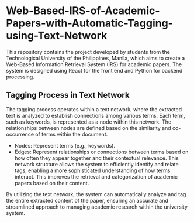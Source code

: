 # Web-Based-IRS-of-Academic-Papers-with-Automatic-Tagging-using-Text-Network
This repository contains the project developed by students from the Technological University of the Philippines, Manila, which aims to create a Web-Based Information Retrieval System (IRS) for academic papers. The system is designed using React for the front end and Python for backend processing.

## Tagging Process in Text Network
The tagging process operates within a text network, where the extracted text is analyzed to establish connections among various terms. Each term, such as keywords, is represented as a node within this network. The relationships between nodes are defined based on the similarity and co-occurrence of terms within the document.

- Nodes: Represent terms (e.g., keywords).
- Edges: Represent relationships or connections between terms based on how often they appear together and their contextual relevance.
This network structure allows the system to efficiently identify and relate tags, enabling a more sophisticated understanding of how terms interact. This improves the retrieval and categorization of academic papers based on their content.

By utilizing the text network, the system can automatically analyze and tag the entire extracted content of the paper, ensuring an accurate and streamlined approach to managing academic research within the university system.
